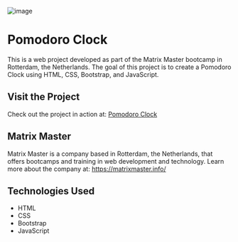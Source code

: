 ![image](https://github.com/francielleabreu/matrix-master-bring-all-together/assets/106924001/0807d878-f3c7-4c25-85d2-3e93b59a5998)
<!DOCTYPE html>
<html>
<head>
    <meta charset="UTF-8">
</head>
<body>
    <h1>Pomodoro Clock</h1>
    <p>This is a web project developed as part of the Matrix Master bootcamp in Rotterdam, the Netherlands. The goal of this project is to create a Pomodoro Clock using HTML, CSS, Bootstrap, and JavaScript.</p>
    <h2>Visit the Project</h2>
    <p>Check out the project in action at: <a href="https://francielleabreu.github.io/matrix-master-bring-all-together/">Pomodoro Clock</a></p>
    <h2>Matrix Master</h2>
    <p>Matrix Master is a company based in Rotterdam, the Netherlands, that offers bootcamps and training in web development and technology. Learn more about the company at: <a href="https://matrixmaster.info/">https://matrixmaster.info/</a></p>
    <h2>Technologies Used</h2>
    <ul>
        <li>HTML</li>
        <li>CSS</li>
        <li>Bootstrap</li>
        <li>JavaScript</li>
    </ul>
</body>
</html>
